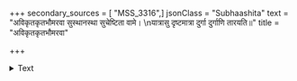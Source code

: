 +++
secondary_sources = [ "MSS_3316",]
jsonClass = "Subhaashita"
text = "अविकृतकृतभौमरवा सुस्थानस्था सुचेष्टिता वामे।  \nयात्रासु दृष्टमात्रा दुर्गा दुर्गाणि तारयति॥"
title = "अविकृतकृतभौमरवा"

+++

<details><summary>Text</summary>

अविकृतकृतभौमरवा सुस्थानस्था सुचेष्टिता वामे।  
यात्रासु दृष्टमात्रा दुर्गा दुर्गाणि तारयति॥
</details>
